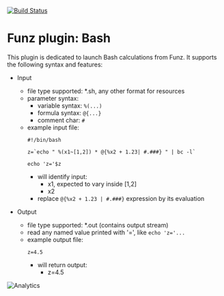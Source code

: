 [![Build Status](https://travis-ci.org/Funz/plugin-Bash.png)](https://travis-ci.org/Funz/plugin-Bash)

# Funz plugin: Bash

This plugin is dedicated to launch Bash calculations from Funz.
It supports the following syntax and features:

  * Input
    * file type supported: *.sh, any other format for resources
    * parameter syntax: 
      * variable syntax: `%(...)`
      * formula syntax: `@{...}`
      * comment char: `#`
    * example input file:
        ```
        #!/bin/bash

        z=`echo " %(x1~[1,2]) * @{%x2 + 1.23| #.###} " | bc -l`

        echo 'z='$z
        ```
      * will identify input:
        * x1, expected to vary inside [1,2]
        * x2
      * replace `@{%x2 + 1.23 | #.###}` expression by its evaluation

  * Output
    * file type supported: *.out (contains output stream)
    * read any named value printed with '=', like `echo 'z='...`
    * example output file:
        ```
        z=4.5
        ```
        * will return output:
          * z=4.5 



![Analytics](https://ga-beacon.appspot.com/UA-109580-20/plugin-Bash)

